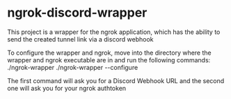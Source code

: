 # ngrok-discord-wrapper

This project is a wrapper for the ngrok application, which has the ability to send the created tunnel link via a discord webhook

To configure the wrapper and ngrok, move into the directory where the wrapper and ngrok executable are in and run the following commands:
  ./ngrok-wrapper
  ./ngrok-wrapper --configure
  
The first command will ask you for a Discord Webhook URL and the second one will ask you for your ngrok authtoken
